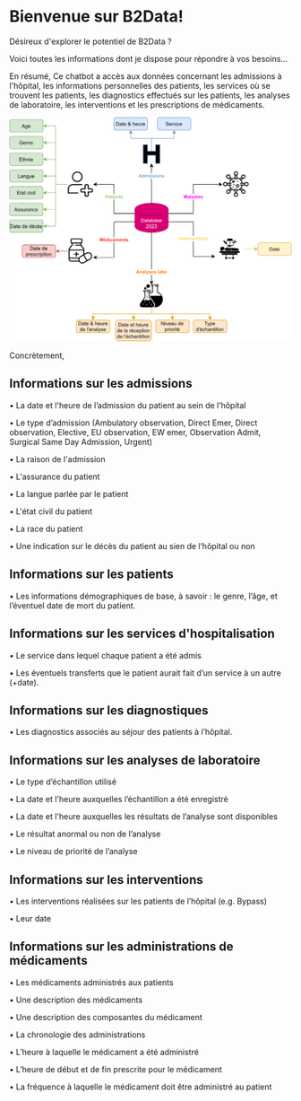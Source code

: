 # Bienvenue sur B2Data!

Désireux d'explorer le potentiel de B2Data ?
 
Voici toutes les informations dont je dispose pour répondre à vos besoins...

En résumé, 
Ce chatbot a accès aux données concernant les admissions à l'hôpital, les informations personnelles des patients, les services où se trouvent les patients, les diagnostics effectués sur les patients, les analyses de laboratoire, les interventions et les prescriptions de médicaments.

![database](/public/database_schema_vf.png)

Concrètement,

Informations sur les admissions
-------------------------------
• La date et l'heure de l’admission du patient au sein de l’hôpital

• Le type d’admission (Ambulatory observation, Direct Emer, Direct observation, Elective, EU observation, EW emer, Observation Admit, Surgical Same Day Admission, Urgent) 

• La raison de l'admission

• L'assurance du patient

• La langue parlée par le patient

• L'état civil du patient

• La race du patient

• Une indication sur le décès du patient au sien de l’hôpital ou non
  
Informations sur les patients
-----------------------------
• Les informations démographiques de base, à savoir : le genre, l’âge, et l’éventuel date de mort du patient.

Informations sur les services d'hospitalisation
-----------------------------------------------
• Le service dans lequel chaque patient a été admis 

• Les éventuels transferts que le patient aurait fait d’un service à un autre (+date).

Informations sur les diagnostiques
----------------------------------
• Les diagnostics associés au séjour des patients à l’hôpital.

Informations sur les analyses de laboratoire
--------------------------------------------
• Le type d’échantillon utilisé

• La date et l'heure auxquelles l’échantillon a été enregistré

• La date et l'heure auxquelles les résultats de l’analyse sont disponibles

• Le résultat anormal ou non de l’analyse 

• Le niveau de priorité de l’analyse

Informations sur les interventions
----------------------------------
• Les interventions réalisées sur les patients de l’hôpital (e.g. Bypass)

• Leur date 

Informations sur les administrations de médicaments
---------------------------------------------------
• Les médicaments administrés aux patients

• Une description des médicaments

• Une description des composantes du médicament

• La chronologie des administrations

• L’heure à laquelle le médicament a été administré

• L’heure de début et de fin prescrite pour le médicament

• La fréquence à laquelle le médicament doit être administré au patient 
